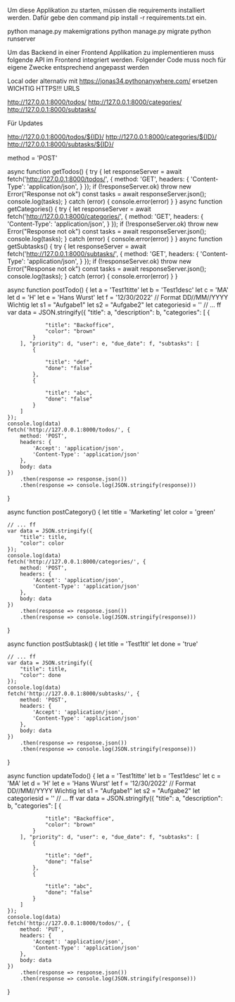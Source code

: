 

Um diese Applikation zu starten, müssen die requirements installiert werden.
Dafür gebe den command pip install -r requirements.txt ein.

 python manage.py makemigrations
 python manage.py migrate
 python runserver

Um das Backend in einer Frontend Applikation zu implementieren muss folgende API im Frontend integriert werden.
Folgender Code muss noch für eigene Zwecke entsprechend angepasst werden

Local oder alternativ mit https://jonas34.pythonanywhere.com/ ersetzen WICHTIG HTTPS!!!
URLS

http://127.0.0.1:8000/todos/
http://127.0.0.1:8000/categories/
http://127.0.0.1:8000/subtasks/

Für Updates 

http://127.0.0.1:8000/todos/${ID}/
http://127.0.0.1:8000/categories/${ID}/
http://127.0.0.1:8000/subtasks/${ID}/

method = 'POST'


async function getTodos() {
    try {
        let responseServer = await fetch('http://127.0.0.1:8000/todos/', { method: 'GET', headers: { 'Content-Type': 'application/json', } });
        if (!responseServer.ok)
            throw new Error("Response not ok")
        const tasks = await responseServer.json();
        console.log(tasks);
    }
    catch (error) {
        console.error(error)
    }
}
async function getCategories() {
    try {
        let responseServer = await fetch('http://127.0.0.1:8000/categories/', { method: 'GET', headers: { 'Content-Type': 'application/json', } });
        if (!responseServer.ok)
            throw new Error("Response not ok")
        const tasks = await responseServer.json();
        console.log(tasks);
    }
    catch (error) {
        console.error(error)
    }
}
async function getSubtasks() {
    try {
        let responseServer = await fetch('http://127.0.0.1:8000/subtasks/', { method: 'GET', headers: { 'Content-Type': 'application/json', } });
        if (!responseServer.ok)
            throw new Error("Response not ok")
        const tasks = await responseServer.json();
        console.log(tasks);
    }
    catch (error) {
        console.error(error)
    }
}


async function postTodo() {
    let a = 'Test1titte'
    let b = 'Test1desc'
    let c = 'MA'
    let d = 'H'
    let e = 'Hans Wurst'
    let f = '12/30/2022' // Format DD//MM//YYYY Wichtig
    let s1 = "Aufgabe1"
    let s2 = "Aufgabe2"
    let categoriesid = ''
    // ... ff
    var data = JSON.stringify({
        "title": a, "description": b, "categories": [
            {
               
                "title": "Backoffice",
                "color": "brown"
            }
        ], "priority": d, "user": e, "due_date": f, "subtasks": [
            {

                "title": "def",
                "done": "false"
            },
            {

                "title": "abc",
                "done": "false"
            }
        ]
    });
    console.log(data)
    fetch('http://127.0.0.1:8000/todos/', {
        method: 'POST',
        headers: {
            'Accept': 'application/json',
            'Content-Type': 'application/json'
        },
        body: data
    })
        .then(response => response.json())
        .then(response => console.log(JSON.stringify(response)))
}

async function postCategory() {
    let title = 'Marketing'
    let color = 'green'

    // ... ff
    var data = JSON.stringify({
        "title": title,
        "color": color
    });
    console.log(data)
    fetch('http://127.0.0.1:8000/categories/', {
        method: 'POST',
        headers: {
            'Accept': 'application/json',
            'Content-Type': 'application/json'
        },
        body: data
    })
        .then(response => response.json())
        .then(response => console.log(JSON.stringify(response)))
}

async function postSubtask() {
    let title = 'Test1tit'
    let done = 'true'

    // ... ff
    var data = JSON.stringify({
        "title": title,
        "color": done
    });
    console.log(data)
    fetch('http://127.0.0.1:8000/subtasks/', {
        method: 'POST',
        headers: {
            'Accept': 'application/json',
            'Content-Type': 'application/json'
        },
        body: data
    })
        .then(response => response.json())
        .then(response => console.log(JSON.stringify(response)))
}

async function updateTodo() {
    let a = 'Test1titte'
    let b = 'Test1desc'
    let c = 'MA'
    let d = 'H'
    let e = 'Hans Wurst'
    let f = '12/30/2022' // Format DD//MM//YYYY Wichtig
    let s1 = "Aufgabe1"
    let s2 = "Aufgabe2"
    let categoriesid = ''
    // ... ff
    var data = JSON.stringify({
        "title": a, "description": b, "categories": [
            {
               
                "title": "Backoffice",
                "color": "brown"
            }
        ], "priority": d, "user": e, "due_date": f, "subtasks": [
            {

                "title": "def",
                "done": "false"
            },
            {

                "title": "abc",
                "done": "false"
            }
        ]
    });
    console.log(data)
    fetch('http://127.0.0.1:8000/todos/', {
        method: 'PUT',
        headers: {
            'Accept': 'application/json',
            'Content-Type': 'application/json'
        },
        body: data
    })
        .then(response => response.json())
        .then(response => console.log(JSON.stringify(response)))
}